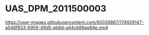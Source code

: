 # UAS_DPM_2011500003



https://user-images.githubusercontent.com/60026867/174929147-a548f933-6959-49d5-ab6d-a44cb88ae84e.mp4

